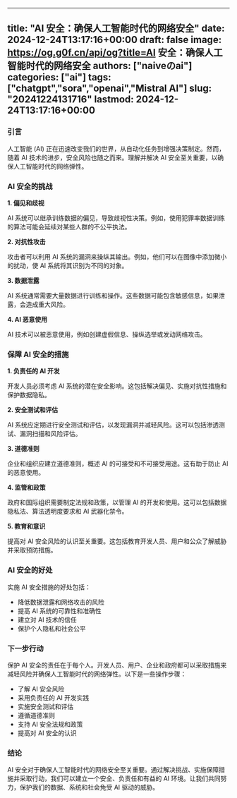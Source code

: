 
---
title: "AI 安全：确保人工智能时代的网络安全"
date: 2024-12-24T13:17:16+00:00
draft: false
image: https://og.g0f.cn/api/og?title=AI 安全：确保人工智能时代的网络安全
authors: ["naiveのai"]
categories: ["ai"]
tags: ["chatgpt","sora","openai","Mistral AI"]
slug: "20241224131716"
lastmod: 2024-12-24T13:17:16+00:00
---
### 引言

人工智能 (AI) 正在迅速改变我们的世界，从自动化任务到增强决策制定。然而，随着 AI 技术的进步，安全风险也随之而来。理解并解决 AI 安全至关重要，以确保人工智能时代的网络弹性。

### AI 安全的挑战

**1. 偏见和歧视**

AI 系统可以继承训练数据的偏见，导致歧视性决策。例如，使用犯罪率数据训练的算法可能会延续对某些人群的不公平执法。

**2. 对抗性攻击**

攻击者可以利用 AI 系统的漏洞来操纵其输出。例如，他们可以在图像中添加微小的扰动，使 AI 系统将其识别为不同的对象。

**3. 数据泄露**

AI 系统通常需要大量数据进行训练和操作。这些数据可能包含敏感信息，如果泄露，会造成重大风险。

**4. AI 恶意使用**

AI 技术可以被恶意使用，例如创建虚假信息、操纵选举或发动网络攻击。

### 保障 AI 安全的措施

**1. 负责任的 AI 开发**

开发人员必须考虑 AI 系统的潜在安全影响。这包括解决偏见、实施对抗性措施和保护数据隐私。

**2. 安全测试和评估**

AI 系统应定期进行安全测试和评估，以发现漏洞并减轻风险。这可以包括渗透测试、漏洞扫描和风险评估。

**3. 道德准则**

企业和组织应建立道德准则，概述 AI 的可接受和不可接受用途。这有助于防止 AI 的恶意使用。

**4. 监管和政策**

政府和国际组织需要制定法规和政策，以管理 AI 的开发和使用。这可以包括数据隐私法、算法透明度要求和 AI 武器化禁令。

**5. 教育和意识**

提高对 AI 安全风险的认识至关重要。这包括教育开发人员、用户和公众了解威胁并采取预防措施。

### AI 安全的好处

实施 AI 安全措施的好处包括：

- 降低数据泄露和网络攻击的风险
- 提高 AI 系统的可靠性和准确性
- 建立对 AI 技术的信任
- 保护个人隐私和社会公平

### 下一步行动

保护 AI 安全的责任在于每个人。开发人员、用户、企业和政府都可以采取措施来减轻风险并确保人工智能时代的网络弹性。以下是一些操作步骤：

- 了解 AI 安全风险
- 采用负责任的 AI 开发实践
- 实施安全测试和评估
- 遵循道德准则
- 支持 AI 安全法规和政策
- 提高对 AI 安全的认识

### 结论

AI 安全对于确保人工智能时代的网络安全至关重要。通过解决挑战、实施保障措施并采取行动，我们可以建立一个安全、负责任和有益的 AI 环境。让我们共同努力，保护我们的数据、系统和社会免受 AI 驱动的威胁。